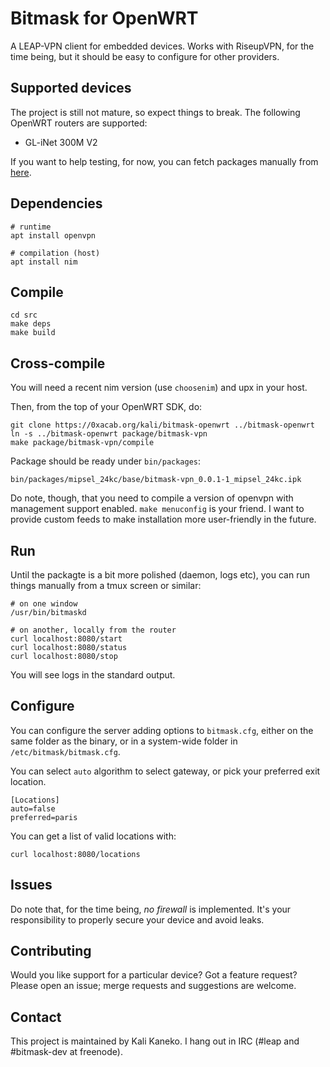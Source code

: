 # Bitmask for OpenWRT

A LEAP-VPN client for embedded devices. Works with RiseupVPN, for the time
being, but it should be easy to configure for other providers.

## Supported devices

The project is still not mature, so expect things to break. The following OpenWRT routers are supported:

* GL-iNet 300M V2

If you want to help testing, for now, you can fetch packages manually from [here](https://sindominio.net/kali/openwrt/mipsel_24kc/packages/).

## Dependencies

```
# runtime
apt install openvpn

# compilation (host)
apt install nim
```

## Compile

```
cd src
make deps
make build
```

## Cross-compile

You will need a recent nim version (use `choosenim`) and upx in your host.

Then, from the top of your OpenWRT SDK, do:

```
git clone https://0xacab.org/kali/bitmask-openwrt ../bitmask-openwrt
ln -s ../bitmask-openwrt package/bitmask-vpn
make package/bitmask-vpn/compile
```

Package should be ready under `bin/packages`:

```
bin/packages/mipsel_24kc/base/bitmask-vpn_0.0.1-1_mipsel_24kc.ipk
```

Do note, though, that you need to compile a version of openvpn with management
support enabled. `make menuconfig` is your friend. I want to provide custom
feeds to make installation more user-friendly in the future.

## Run

Until the packagte is a bit more polished (daemon, logs etc), you can run things manually from a tmux screen or similar:

```
# on one window
/usr/bin/bitmaskd

# on another, locally from the router
curl localhost:8080/start
curl localhost:8080/status
curl localhost:8080/stop
```

You will see logs in the standard output.

## Configure

You can configure the server adding options to `bitmask.cfg`, either on the
same folder as the binary, or in a system-wide folder in
`/etc/bitmask/bitmask.cfg`. 

You can select `auto` algorithm to select gateway, or pick your preferred exit
location.

```
[Locations]
auto=false
preferred=paris
```

You can get a list of valid locations with:

```
curl localhost:8080/locations
```

## Issues

Do note that, for the time being, *no firewall* is implemented. It's your
responsibility to properly secure your device and avoid leaks.

## Contributing

Would you like support for a particular device? Got a feature request? 
Please open an issue; merge requests and suggestions are welcome.

## Contact

This project is maintained by Kali Kaneko. I hang out in IRC (#leap and #bitmask-dev at freenode).
